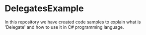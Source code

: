 # DelegatesExample
In this repository we have created code samples to explain what is 'Delegate' and how to use it in C# programming language. 
